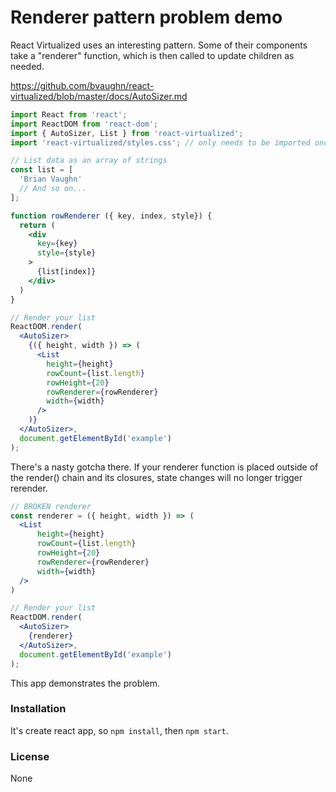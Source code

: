 # Renderer pattern problem demo

React Virtualized uses an interesting pattern. Some of their components take a "renderer" function, which is then called to update children as needed. 

https://github.com/bvaughn/react-virtualized/blob/master/docs/AutoSizer.md

```jsx
import React from 'react';
import ReactDOM from 'react-dom';
import { AutoSizer, List } from 'react-virtualized';
import 'react-virtualized/styles.css'; // only needs to be imported once

// List data as an array of strings
const list = [
  'Brian Vaughn'
  // And so on...
];

function rowRenderer ({ key, index, style}) {
  return (
    <div
      key={key}
      style={style}
    >
      {list[index]}
    </div>
  )
}

// Render your list
ReactDOM.render(
  <AutoSizer>
    {({ height, width }) => (
      <List
        height={height}
        rowCount={list.length}
        rowHeight={20}
        rowRenderer={rowRenderer}
        width={width}
      />
    )}
  </AutoSizer>,
  document.getElementById('example')
);

```

There's a nasty gotcha there. If your renderer function is placed outside of the render() chain and its closures, state changes will no longer trigger rerender.

```jsx
// BROKEN renderer
const renderer = ({ height, width }) => (
  <List
	  height={height}
	  rowCount={list.length}
	  rowHeight={20}
	  rowRenderer={rowRenderer}
	  width={width}
  />
)

// Render your list
ReactDOM.render(
  <AutoSizer>
    {renderer}
  </AutoSizer>,
  document.getElementById('example')
);
```

This app demonstrates the problem.

### Installation

It's create react app, so `npm install`, then `npm start`.

### License

None